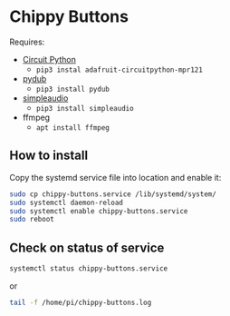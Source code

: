 # Chippy Buttons

Requires:
- [Circuit Python](https://circuitpython.readthedocs.io/projects/mpr121/en/latest/examples.html)
    - `pip3 instal adafruit-circuitpython-mpr121`
- [pydub](http://pydub.com)
    - `pip3 install pydub`
- [simpleaudio](https://pypi.org/project/simpleaudio/)
    - `pip3 install simpleaudio`
- ffmpeg
    - `apt install ffmpeg`

## How to install

Copy the systemd service file into location and enable it:
```sh
sudo cp chippy-buttons.service /lib/systemd/system/
sudo systemctl daemon-reload
sudo systemctl enable chippy-buttons.service
sudo reboot
```

## Check on status of service
```sh
systemctl status chippy-buttons.service
```

or

```sh
tail -f /home/pi/chippy-buttons.log
```